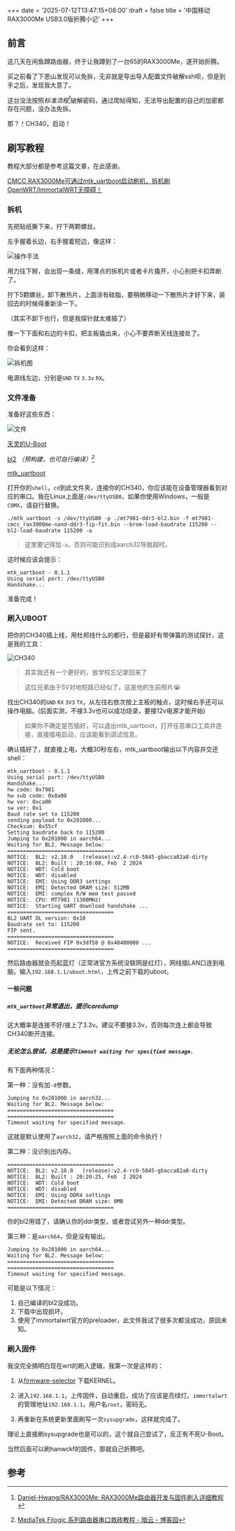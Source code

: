 +++
date = '2025-07-12T13:47:15+08:00'
draft = false
title = '中国移动RAX3000Me USB3.0版折腾小记'
+++

## 前言

这几天在闲鱼蹲路由器，终于让我蹲到了一台65的RAX3000Me，遂开始折腾。

买之前看了下恩山发现可以免拆，无非就是导出导入配置文件破解ssh呗，但是到手之后，发现我大意了。

这台没法按照<cite>标准流程[^1]</cite>破解密码，通过爬帖得知，无法导出配置的自己的加密都存在问题，没办法免拆。

那？！CH340，启动！

## 刷写教程

教程大部分都是参考这篇文章，在此感谢。

[CMCC RAX3000Me可通过mtk_uartboot启动刷机，拆机刷OpenWRT/ImmortalWRT无障碍！](https://www.right.com.cn/forum/thread-8408539-1-1.html)

### 拆机

先把贴纸撕下来，拧下两颗螺丝。

左手握着长边，右手握着短边，像这样：

![操作手法](image-3.webp)

用力往下掰，会出现一条缝，用薄点的拆机片或者卡片撬开，小心别把卡扣弄断了。


拧下5颗螺丝，卸下散热片，上面涂有硅脂，要稍微移动一下散热片才好下来，装回去的时候得重新涂一下。

（其实不卸下也行，但是我探针就太难插了）

推一下下面和右边的卡扣，把主板撬出来，小心不要弄断天线连接处了。

你会看到这样：

![拆机图](image.webp)

电源线左边，分别是`GND` `TX` `3.3v` `RX`。

### 文件准备

准备好这些东西：

![文件](image-1.webp)

[天灵的U-Boot](https://www.right.com.cn/forum/thread-8400306-1-1.html)

[bl2](https://www.lanzouw.com/ioTYu1pvi23g) <cite>（预构建，也可自行编译）[^2]</cite>

[mtk_uartboot](https://github.com/981213/mtk_uartboot/releases/tag/v0.1.1)

打开你的`shell`，`cd`到此文件夹，连接你的CH340，你应该能在设备管理器看到对应的串口。我在Linux上面是`/dev/ttyUSB0`，如果你使用Windows，一般是`COMX`，请自行替换。

```shell
./mtk_uartboot -s /dev/ttyUSB0 -p ./mt7981-ddr3-bl2.bin -f mt7981-cmcc_rax3000me-nand-ddr3-fip-fit.bin --brom-load-baudrate 115200 --bl2-load-baudrate 115200 -a
```

> 这里要记得加`-a`，否则可能识别成aarch32导致超时。

这时候应该会提示：

```
mtk_uartboot - 0.1.1
Using serial port: /dev/ttyUSB0
Handshake...
```

准备完成！

### 刷入UBOOT

把你的CH340插上线，用杜邦线什么的都行，但是最好有带弹簧的测试探针，这是我的工具：

![CH340](image-2.webp)

> 其实我还有一个更好的，放学校忘记拿回来了

> 这位兄弟由于5V对地短路已经似了，这是他的生前照片😭

找出CH340的`GND` `RX` `3V3` `TX`，从左往右依次按上主板的触点，这时候右手还可以操作电脑。(后面实测，不接3.3v也可以成功烧录，要接12v电源才能开始)

> 如果你不确定是否插好，可以退出mtk_uartboot，打开任意串口工具并连接，直接插电启动，应该能看到调试信息。

确认插好了，就直接上电，大概30秒左右，mtk_uartboot输出以下内容并交还shell：

```
mtk_uartboot - 0.1.1
Using serial port: /dev/ttyUSB0
Handshake...
hw code: 0x7981
hw sub code: 0x8a00
hw ver: 0xca00
sw ver: 0x1
Baud rate set to 115200
sending payload to 0x201000...
Checksum: 0x55cf
Setting baudrate back to 115200
Jumping to 0x201000 in aarch64...
Waiting for BL2. Message below:
==================================
NOTICE:  BL2: v2.10.0   (release):v2.4-rc0-5845-gbacca82a8-dirty
NOTICE:  BL2: Built : 20:18:08, Feb  2 2024
NOTICE:  WDT: Cold boot
NOTICE:  WDT: disabled
NOTICE:  EMI: Using DDR3 settings
NOTICE:  EMI: Detected DRAM size: 512MB
NOTICE:  EMI: complex R/W mem test passed
NOTICE:  CPU: MT7981 (1300MHz)
NOTICE:  Starting UART download handshake ...
==================================
BL2 UART DL version: 0x10
Baudrate set to: 115200
FIP sent.
==================================
NOTICE:  Received FIP 0x3df58 @ 0x40400000 ...
==================================
```

然后路由器就会亮起蓝灯（正常进官方系统没联网是红灯），网线插LAN口连到电脑，输入`192.168.1.1/uboot.html`，上传之前下载的uboot。

#### 一些问题

##### `mtk_uartboot`异常退出，提示coredump

这大概率是连接不好/接上了3.3v。建议不要接3.3v，否则每次连上都会导致CH340断开连接。

##### 无论怎么尝试，总是提示`Timeout waiting for specified message.`

有下面两种情况：

第一种：没有加`-d`参数。

```
Jumping to 0x201000 in aarch32...
Waiting for BL2. Message below:
==================================
==================================
Timeout waiting for specified message.
```

这就是默认使用了`aarch32`，请严格按照上面的命令执行！

第二种：没识别出内存。

```shell
==================================
NOTICE:  BL2: v2.10.0   (release):v2.4-rc0-5845-gbacca82a8-dirty
NOTICE:  BL2: Built : 20:20:25, Feb  2 2024
NOTICE:  WDT: Cold boot
NOTICE:  WDT: disabled
NOTICE:  EMI: Using DDR4 settings
NOTICE:  EMI: Detected DRAM size: 0MB
==================================
```

你的bl2用错了，请确认你的ddr类型，或者尝试另外一种ddr类型。

第三种：是`aarch64`，但是没有输出。

```
Jumping to 0x201000 in aarch64...
Waiting for BL2. Message below:
==================================
==================================
Timeout waiting for specified message.
```

可能是以下情况：

1. 自己编译的bl2没成功。
2. 下载中出现损坏。
3. 使用了immortalwrt官方的preloader，此文件我试了很多次都没成功，原因未知。


### 刷入固件

我没完全搞明白现在wrt的刷入逻辑，我第一次是这样的：

1. 从[firmware-selector](https://firmware-selector.immortalwrt.org/?version=24.10.2&target=mediatek%2Ffilogic&id=cmcc_rax3000me) 下载KERNEL。

2. 进入`192.168.1.1`，上传固件，自动重启，成功了应该是亮绿灯。`immortalwrt`的管理地址`192.168.1.1`，用户名`root`，密码无。

3. 再重新在系统更新里面刷写一次`sysupgrade`，这样就完成了。

理论上直接刷sysupgrade也是可以的，这个就自己尝试了，反正有不死U-Boot。

当然后面可以刷hanwckf的固件，那就自己折腾吧。


## 参考

[^1]: [Daniel-Hwang/RAX3000Me: RAX3000Me路由器开发与固件刷入详细教程](https://github.com/Daniel-Hwang/RAX3000Me)

[^2]: [MediaTek Filogic 系列路由器串口救砖教程 - 暗云 - 博客园](https://www.cnblogs.com/p123/p/18046679)

